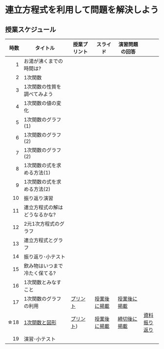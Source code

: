 # 連立方程式を利用して問題を解決しよう
## 授業スケジュール
| 時数| タイトル| 授業プリント | スライド | 演習問題の回答 | |
| ---: | --- | --- | --- | --- | --- |
| 1 | お湯が沸くまでの時間は? | | | | |
| 2 | 1次関数 | | | | |
| 3 | 1次関数の性質を調べてみよう | | | | |
| 4 | 1次関数の値の変化| | | | |
| 5 | 1次間数のグラフ(1) | | | | |
| 6 | 1次間数のグラフ(2) | | | | |
| 7 | 1次関数のグラフ(2) | | | | |
| 8 | 1次関数の式を求める方法(1) | | | | |
| 9 | 1次関数の式を求める方法(2) | | | | |
| 10| 振り返り演習 | | | | | 
| 11| 連立方程式の解はどうなるかな? | | | | |
| 12| 2元1次方程式のグラフ | | | | |
| 13| 連立方程式とグラフ | | | | | 
| 14| 振り返り･小テスト | | | | | 
| 15| 飲み物はいつまで冷たく保てる? | | | | |
| 16| 1次関数とみなすこと | | | | |
| 17| 1次関数のグラフの利用 | [プリント](https://github.com/ryoya-ikeda/math-kit/blob/main/materials/2nd/chap-2-3/2-3-17-1_1%E6%AC%A1%E9%96%A2%E6%95%B0%E3%81%AE%E3%82%B0%E3%83%A9%E3%83%95%E3%81%AE%E5%88%A9%E7%94%A8_%E6%8E%88%E6%A5%AD%E3%83%97%E3%83%AA%E3%83%B3%E3%83%88.pdf)|[授業後に掲載]() | [授業後に掲載]() | |
| ☆18| [1次間数と図形](/materials/2nd/chap-2-3/chap-2-3-18.md) | [プリント]([https://github.com/ryoya-ikeda/math-kit/blob/main/materials/2nd/chap-2-3/2-3-18-1_1%E6%AC%A1%E9%96%A2%E6%95%B0%E3%81%A8%E5%9B%B3%E5%BD%A2_%E6%8E%88%E6%A5%AD%E3%83%95%E3%82%9A%E3%83%AA%E3%83%B3%E3%83%88.pdf))| [授業後に掲載]() | [締切後に掲載]() |[資料](/materials/2nd/chap-2-3/chap-2-3-18.md)</br> [振り返り](https://forms.gle/XRhZXKEg4LAqSymZ9) |
| 19| 演習･小テスト | | | | |
